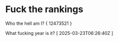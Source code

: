 # Fuck the rankings

Who the hell am I?
{ 12473521 }

What fucking year is it?
[ 2025-03-23T06:26:40Z ]
